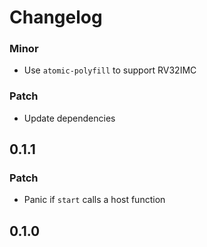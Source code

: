 # Changelog

### Minor

- Use `atomic-polyfill` to support RV32IMC

### Patch

- Update dependencies

## 0.1.1

### Patch

- Panic if `start` calls a host function

## 0.1.0
